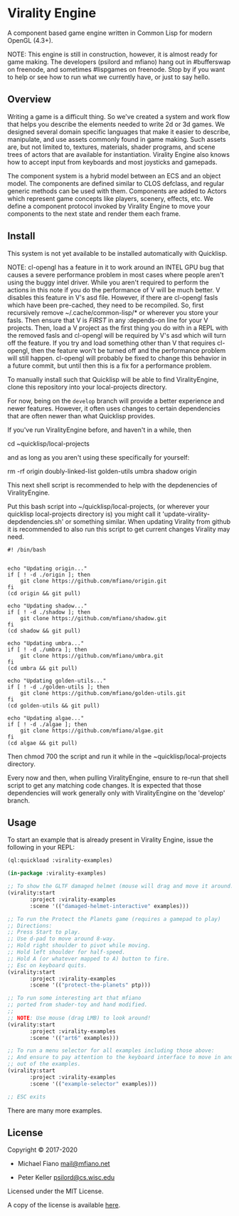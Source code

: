 # Virality Engine

A component based game engine written in Common Lisp for modern OpenGL (4.3+).

NOTE: This engine is still in construction, however, it is almost ready for
game making. The developers (psilord and mfiano) hang out in #bufferswap on
freenode, and sometimes #lispgames on freenode. Stop by if you want to help
or see how to run what we currently have, or just to say hello.

## Overview

Writing a game is a difficult thing. So we've created a system and work flow
that helps you describe the elements needed to write 2d or 3d games. We
designed several domain specific languages that make it easier to describe,
manipulate, and use assets commonly found in game making. Such assets are, but
not limited to, textures, materials, shader programs, and scene trees of actors
that are available for instantiation. Virality Engine also knows how to accept
input from keyboards and most joysticks and gamepads.

The component system is a hybrid model between an ECS and an object model. The
components are defined similar to CLOS defclass, and regular generic methods
can be used with them. Components are added to Actors which represent game
concepts like players, scenery, effects, etc. We define a component protocol
invoked by Virality Engine to move your components to the next state and render
them each frame.

## Install

This system is not yet available to be installed automatically with Quicklisp.

NOTE: cl-opengl has a feature in it to work around an INTEL GPU bug that causes
a severe performance problem in most cases where people aren't using the buggy
intel driver. While you aren't required to perform the actions in this note if
you do the performance of V will be much better. V disables this feature in V's
asd file.  However, if there are cl-opengl fasls which have been pre-cached,
they need to be recompiled. So, first recursively remove ~/.cache/common-lisp/*
or wherever you store your fasls.  Then ensure that V is _FIRST_ in any
:depends-on line for your V projects. Then, load a V project as the first thing
you do with in a REPL with the removed fasls and cl-opengl will be required by
V's asd which will turn off the feature. If you try and load something other
than V that requires cl-opengl, then the feature won't be turned off and the
performance problem will still happen. cl-opengl will probably be fixed to
change this behavior in a future commit, but until then this is a fix for a
performance problem.


To manually install such that Quicklisp will be able to find ViralityEngine,
clone this repository into your local-projects directory.

For now, being on the `develop` branch will provide a better experience
and newer features. However, it often uses changes to certain dependencies
that are often newer than what Quicklisp provides.

If you've run ViralityEngine before, and haven't in a while, then

cd ~quicklisp/local-projects

and as long as you aren't using these specifically for yourself:

rm -rf origin doubly-linked-list golden-utils umbra shadow origin

This next shell script is recommended to help with the depdenencies of
ViralityEngine.

Put this bash script into ~/quicklisp/local-projects, (or wherever your
quicklisp local-projects directory is) you might call it
'update-virality-depdendencies.sh' or something similar. When updating
Virality from github it is recommended to also run this script to get current
changes Virality may need.


```
#! /bin/bash


echo "Updating origin..."
if [ ! -d ./origin ]; then
	git clone https://github.com/mfiano/origin.git
fi
(cd origin && git pull)

echo "Updating shadow..."
if [ ! -d ./shadow ]; then
	git clone https://github.com/mfiano/shadow.git
fi
(cd shadow && git pull)

echo "Updating umbra..."
if [ ! -d ./umbra ]; then
	git clone https://github.com/mfiano/umbra.git
fi
(cd umbra && git pull)

echo "Updating golden-utils..."
if [ ! -d ./golden-utils ]; then
	git clone https://github.com/mfiano/golden-utils.git
fi
(cd golden-utils && git pull)

echo "Updating algae..."
if [ ! -d ./algae ]; then
	git clone https://github.com/mfiano/algae.git
fi
(cd algae && git pull)
```

Then chmod 700 the script and run it while in the ~quicklisp/local-projects
directory.

Every now and then, when pulling ViralityEngine, ensure to re-run that
shell script to get any matching code changes. It is expected that those
dependencies will work generally only with ViralityEngine on the 'develop'
branch.

## Usage

To start an example that is already present in Virality Engine, issue the
following in your REPL:

```lisp
(ql:quickload :virality-examples)

(in-package :virality-examples)

;; To show the GLTF damaged helmet (mouse will drag and move it around.)
(virality:start
       :project :virality-examples
       :scene '(("damaged-helmet-interactive" examples)))

;; To run the Protect the Planets game (requires a gamepad to play)
;; Directions:
;; Press Start to play.
;; Use d-pad to move around 8-way.
;; Hold right shoulder to pivot while moving.
;; Hold left shoulder for half-speed.
;; Hold A (or whatever mapped to A) button to fire.
;; Esc on keyboard quits.
(virality:start
       :project :virality-examples
       :scene '(("protect-the-planets" ptp)))

;; To run some interesting art that mfiano
;; ported from shader-toy and hand modified.
;;
;; NOTE: Use mouse (drag LMB) to look around!
(virality:start
       :project :virality-examples
       :scene '(("art6" examples)))

;; To run a menu selector for all examples including those above:
;; And ensure to pay attention to the keyboard interface to move in and
;; out of the examples.
(virality:start
       :project :virality-examples
       :scene '(("example-selector" examples)))

;; ESC exits
```

There are many more examples.

## License

Copyright © 2017-2020

* Michael Fiano <mail@mfiano.net>

* Peter Keller <psilord@cs.wisc.edu>

Licensed under the MIT License.

A copy of the license is available [here](LICENSE).
